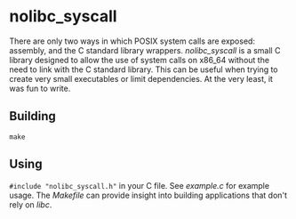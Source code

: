 # nolibc_syscall

There are only two ways in which POSIX system calls are exposed: assembly, and the C standard library wrappers. _nolibc\_syscall_ is a small C library designed to allow the use of system calls on x86_64 without the need to link with the C standard library. This can be useful when trying to create very small executables or limit dependencies. At the very least, it was fun to write.

## Building ##
`make`

## Using ##
`#include "nolibc_syscall.h"` in your C file.
See _example.c_ for example usage. The _Makefile_ can provide insight into building applications that don't rely on _libc_.
